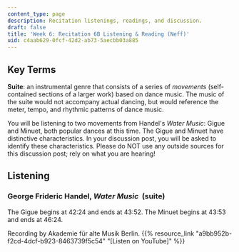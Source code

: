 ```yaml
---
content_type: page
description: Recitation listenings, readings, and discussion.
draft: false
title: 'Week 6: Recitation 6B Listening & Reading (Neff)'
uid: c4aab629-0fcf-42d2-ab73-5aecbb03a885
---
```

## Key Terms

**Suite**: an instrumental genre that consists of a series of *movements* (self-contained sections of a larger work) based on dance music. The music of the suite would not accompany actual dancing, but would reference the meter, tempo, and rhythmic patterns of dance music.

You will be listening to two movements from Handel's *Water Music*: Gigue and Minuet, both popular dances at this time. The Gigue and Minuet have distinctive characteristics. In your discussion post, you will be asked to identify these characteristics. Please do NOT use any outside sources for this discussion post; rely on what you are hearing!

## Listening

### George Frideric Handel, *Water Music*  (suite)

The Gigue begins at 42:24 and ends at 43:52. The Minuet begins at 43:53 and ends at 46:24.

Recording by Akademie für alte Musik Berlin. {{% resource_link "a9bb952b-f2cd-4dcf-b923-8463739f5c54" "\[Listen on YouTube\]" %}}